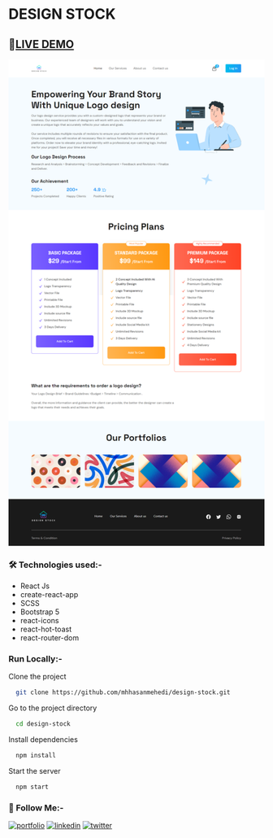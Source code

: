 # DESIGN STOCK

## 🔴[LIVE DEMO](https://design-stock.vercel.app)

![Preview Image](./src/assets/images/preview.png)

### 🛠 Technologies used:-

- React Js
- create-react-app
- SCSS
- Bootstrap 5
- react-icons
- react-hot-toast
- react-router-dom

### Run Locally:-

Clone the project

```bash
  git clone https://github.com/mhhasanmehedi/design-stock.git
```

Go to the project directory

```bash
  cd design-stock
```

Install dependencies

```bash
  npm install
```

Start the server

```bash
  npm start
```

### 🔗 Follow Me:-

[![portfolio](https://img.shields.io/badge/my_portfolio-000?style=for-the-badge&logo=ko-fi&logoColor=white)](https://mehedihasanrahat.vercel.app/)
[![linkedin](https://img.shields.io/badge/linkedin-0A66C2?style=for-the-badge&logo=linkedin&logoColor=white)](https://www.linkedin.com/in/mhhasanmehedi/)
[![twitter](https://img.shields.io/badge/twitter-1DA1F2?style=for-the-badge&logo=twitter&logoColor=white)](https://twitter.com/mhhasanmehedi)
